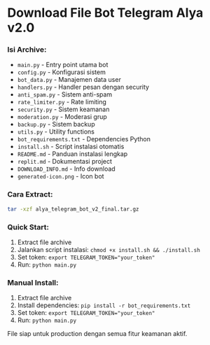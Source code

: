 # Download File Bot Telegram Alya v2.0

### Isi Archive:
- `main.py` - Entry point utama bot
- `config.py` - Konfigurasi sistem  
- `bot_data.py` - Manajemen data user
- `handlers.py` - Handler pesan dengan security
- `anti_spam.py` - Sistem anti-spam
- `rate_limiter.py` - Rate limiting
- `security.py` - Sistem keamanan
- `moderation.py` - Moderasi grup
- `backup.py` - Sistem backup
- `utils.py` - Utility functions
- `bot_requirements.txt` - Dependencies Python
- `install.sh` - Script instalasi otomatis
- `README.md` - Panduan instalasi lengkap
- `replit.md` - Dokumentasi project
- `DOWNLOAD_INFO.md` - Info download
- `generated-icon.png` - Icon bot

### Cara Extract:
```bash
tar -xzf alya_telegram_bot_v2_final.tar.gz
```

### Quick Start:
1. Extract file archive
2. Jalankan script instalasi: `chmod +x install.sh && ./install.sh`
3. Set token: `export TELEGRAM_TOKEN="your_token"`
4. Run: `python main.py`

### Manual Install:
1. Extract file archive
2. Install dependencies: `pip install -r bot_requirements.txt`
3. Set token: `export TELEGRAM_TOKEN="your_token"`
4. Run: `python main.py`

File siap untuk production dengan semua fitur keamanan aktif.
